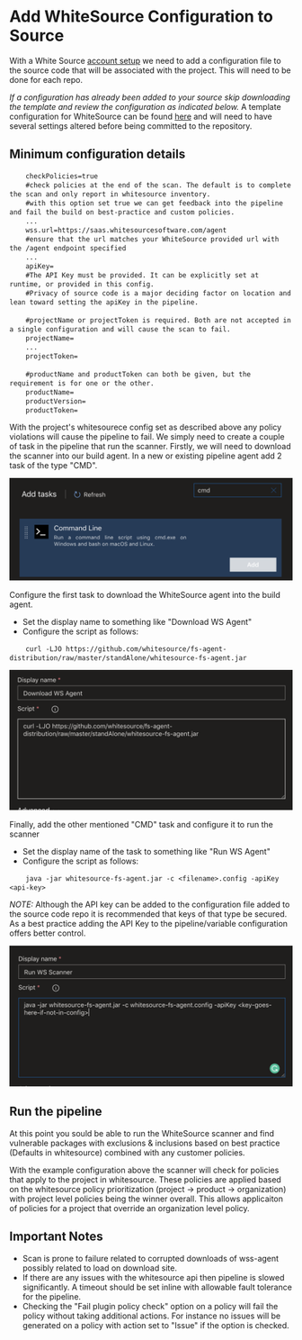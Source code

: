 # Add WhiteSource Configuration to Source

With a White Source [account setup](./WhiteSource-Setup.md) we need to add a configuration file to the source code that will be associated with the project. This will need to be done for each repo.

_If a configuration has already been added to your source skip downloading the template and review the configuration as indicated below._ A template configuration for WhiteSource can be found [here](https://s3.amazonaws.com/unified-agent/wss-unified-agent.config) and will need to have several settings altered before being committed to the repository.

## Minimum configuration details

``` shell
    checkPolicies=true
    #check policies at the end of the scan. The default is to complete the scan and only report in whitesource inventory.
    #with this option set true we can get feedback into the pipeline and fail the build on best-practice and custom policies.  
    ...
    wss.url=https://saas.whitesourcesoftware.com/agent
    #ensure that the url matches your WhiteSource provided url with the /agent endpoint specified
    ...
    apiKey=
    #The API Key must be provided. It can be explicitly set at runtime, or provided in this config.
    #Privacy of source code is a major deciding factor on location and lean toward setting the apiKey in the pipeline.

    #projectName or projectToken is required. Both are not accepted in a single configuration and will cause the scan to fail.
    projectName=
    ...
    projectToken=

    #productName and productToken can both be given, but the requirement is for one or the other.
    productName=
    productVersion=
    productToken=
```

With the project's whitesourece config set as described above any policy violations will cause the pipeline to fail. We simply need to create a couple of task in the pipeline that run the scanner. Firstly, we will need to download the scanner into our build agent. In a new or existing pipeline agent add 2 task of the type "CMD".

![add cmd task](images/add-cmd.png)

Configure the first task to download the WhiteSource agent into the build agent.

- Set the display name to something like "Download WS Agent"
- Configure the script as follows:

``` shell
    curl -LJO https://github.com/whitesource/fs-agent-distribution/raw/master/standAlone/whitesource-fs-agent.jar
```

![download WS agent](images/agent-download.png)

Finally, add the other mentioned "CMD" task and configure it to run the scanner

- Set the display name of the task to something like "Run WS Agent"
- Configure the script as follows:

``` shell
    java -jar whitesource-fs-agent.jar -c <filename>.config -apiKey <api-key>
```

*NOTE:* Although the API key can be added to the configuration file added to the source code repo it is recommended that keys of that type be secured. As a best practice adding the API Key to the pipeline/variable configuration offers better control.

![run the WS scanner](images/run-scanner.png)

## Run the pipeline

At this point you sould be able to run the WhiteSource scanner and find vulnerable packages with exclusions & inclusions based on best practice (Defaults in whitesource) combined with any customer policies.

With the example configuration above the scanner will check for policies that apply to the project in whitesource. These policies are applied based on the whitesource policy prioritization (project -> product -> organization) with project level policies being the winner overall. This allows applicaiton of policies for a project that override an organization level policy.

## Important Notes

- Scan is prone to failure related to corrupted downloads of wss-agent possibly related to load on download site.
- If there are any issues with the whitesource api then pipeline is slowed significantly. A timeout should be set inline with allowable fault tolerance for the pipeline.
- Checking the "Fail plugin policy check" option on a policy will fail the policy without taking additional actions. For instance no issues will be generated on a policy with action set to "Issue" if the option is checked.
